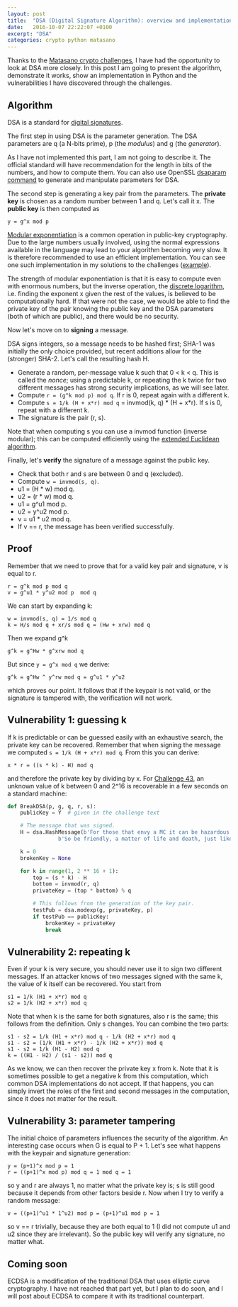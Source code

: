 ```yaml
---
layout: post
title:  "DSA (Digital Signature Algorithm): overview and implementation"
date:   2016-10-07 22:22:07 +0100
excerpt: "DSA"
categories: crypto python matasano 
---
```


Thanks to the [Matasano crypto challenges](http://cryptopals.com), I have had the opportunity to look at DSA more closely. In this post I am going to present the algorithm, demonstrate it works, show an implementation in Python and the vulnerabilities I have discovered through the challenges.

## Algorithm
DSA is a standard for [digital signatures](https://en.wikipedia.org/wiki/Digital_signature).

The first step in using DSA is the parameter generation. The DSA parameters are q (a N-bits prime), p (the _modulus_) and g (the _generator_).

As I have not implemented this part, I am not going to describe it. The official standard will have recommendation for the length in bits of the numbers, and how to compute them. You can also use OpenSSL [dsaparam command](https://www.openssl.org/docs/manmaster/apps/dsaparam.html) to generate and manipulate parameters for DSA.

The second step is generating a key pair from the parameters. The **private key** is chosen as a random number between 1 and q. Let's call it x. The **public key** is then computed as

```
y = g^x mod p
```

[Modular exponentiation](https://en.wikipedia.org/wiki/Modular_exponentiation) is a common operation in public-key cryptography. Due to the large numbers usually involved, using the normal expressions available in the language may lead to your algorithm becoming very slow. It is therefore recommended to use an efficient implementation. You can see one such implementation in my solutions to the challenges ([example](https://github.com/shainer/matasano/blob/master/set6/dsa.py#L80)).

The strength of modular exponentiation is that it is easy to compute even with enormous numbers, but the inverse operation, the [discrete logarithm](https://en.wikipedia.org/wiki/Discrete_logarithm), i.e. finding the exponent x given the rest of the values, is believed to be computationally hard. If that were not the case, we would be able to find the private key of the pair knowing the public key and the DSA parameters (both of which are public), and there would be no security.

Now let's move on to **signing** a message.

DSA signs integers, so a message needs to be hashed first; SHA-1 was initially the only choice provided, but recent additions allow for the (stronger) SHA-2. Let's call the resulting hash H.

- Generate a random, per-message value k such that 0 < k < q. This is called the _nonce_; using a predictable k, or repeating the k twice for two different messages has strong security implications, as we will see later.
- Compute ```r = (g^k mod p) mod q```. If r is 0, repeat again with a different k.
- Compute ```s = 1/k (H + x*r) mod q``` = invmod(k, q) * (H + x*r). If s is 0, repeat with a different k.
- The signature is the pair (r, s).

Note that when computing s you can use a invmod function (inverse modular); this can be computed efficiently using the [extended Euclidean algorithm](https://en.wikipedia.org/wiki/Extended_Euclidean_algorithm).

Finally, let's **verify** the signature of a message against the public key.

- Check that both r and s are between 0 and q (excluded).
- Compute ```w = invmod(s, q)```.
- u1 = (H * w) mod q.
- u2 = (r * w) mod q.
- u1 = g^u1 mod p.
- u2 = y^u2 mod p.
- v = u1 * u2 mod q.
- If v == r, the message has been verified successfully.

## Proof
Remember that we need to prove that for a valid key pair and signature, v is equal to r.

```
r = g^k mod p mod q
v = g^u1 * y^u2 mod p  mod q
```

We can start by expanding k:

```
w = invmod(s, q) = 1/s mod q
k = H/s mod q + xr/s mod q = (Hw + xrw) mod q
```

Then we expand g^k

```
g^k = g^Hw * g^xrw mod q
```

But since ```y = g^x mod q``` we derive:

```
g^k = g^Hw ^ y^rw mod q = g^u1 * y^u2
```

which proves our point. It follows that if the keypair is not valid, or the signature is tampered with, the verification will not work.

## Vulnerability 1: guessing k

If k is predictable or can be guessed easily with an exhaustive search, the private key can be recovered. Remember that when signing the message we computed ```s = 1/k (H + x*r) mod q```. From this you can derive:

```
x * r = ((s * k) - H) mod q
```

and therefore the private key by dividing by x. For [Challenge 43](http://cryptopals.com/sets/6/challenges/43), an unknown value of k between 0 and 2^16 is recoverable in a few seconds on a standard machine:

```python
def BreakDSA(p, g, q, r, s):
	publicKey = Y  # given in the challenge text

    # The message that was signed.
	H = dsa.HashMessage(b'For those that envy a MC it can be hazardous to your health\n'
			    b'So be friendly, a matter of life and death, just like a etch-a-sketch\n')

	k = 0
	brokenKey = None

	for k in range(1, 2 ** 16 + 1):
		top = (s * k) - H
		bottom = invmod(r, q)
		privateKey = (top * bottom) % q

		# This follows from the generation of the key pair.
		testPub = dsa.modexp(g, privateKey, p)
		if testPub == publicKey:
			brokenKey = privateKey
			break

```

## Vulnerability 2: repeating k

Even if your k is very secure, you should never use it to sign two different messages. If an attacker knows of two messages signed with the same k, the value of k itself can be recovered. You start from

```
s1 = 1/k (H1 + x*r) mod q
s2 = 1/k (H2 + x*r) mod q
```

Note that when k is the same for both signatures, also r is the same; this follows from the definition. Only s changes. You can combine the two parts:

```
s1 - s2 = 1/k (H1 + x*r) mod q - 1/k (H2 + x*r) mod q
s1 - s2 = (1/k (H1 + x*r) - 1/k (H2 + x*r)) mod q
s1 - s2 = 1/k (H1 - H2) mod q
k = ((H1 - H2) / (s1 - s2)) mod q
```

As we know, we can then recover the private key x from k. Note that it is sometimes possible to get a negative k from this computation, which common DSA implementations do not accept. If that happens, you can simply invert the roles of the first and second messages in the computation, since it does not matter for the result.

## Vulnerability 3: parameter tampering

The initial choice of parameters influences the security of the algorithm. An interesting case occurs when G is equal to P + 1. Let's see what happens with the keypair and signature generation:

```
y = (p+1)^x mod p = 1
r = ((p+1)^x mod p) mod q = 1 mod q = 1
```

so y and r are always 1, no matter what the private key is; s is still good because it depends from other factors beside r. Now when I try to verify a random message:

```
v = ((p+1)^u1 * 1^u2) mod p = (p+1)^u1 mod p = 1
```

so v == r trivially, because they are both equal to 1 (I did not compute u1 and u2 since they are irrelevant). So the public key will verify any signature, no matter what.

## Coming soon
ECDSA is a modification of the traditional DSA that uses elliptic curve cryptography. I have not reached that part yet, but I plan to do soon, and I will post about ECDSA to compare it with its traditional counterpart.
